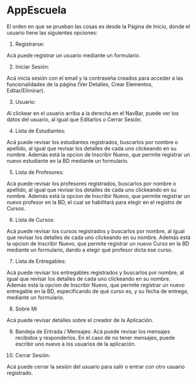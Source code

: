 # AppEscuela

El orden en que se prueban las cosas es desde la Página de Inicio, donde el usuario tiene las siguientes opciones:

1) Registrarse:

Acá puede registrar un usuario mediante un formulario.

2) Iniciar Sesión:

Acá inicia sesión con el email y la contraseña creados para acceder a las funcionalidades de la página (Ver Detalles, Crear Elementos, Editar/Eliminar).

3) Usuario:

Al clickear en el usuario arriba a la derecha en el NavBar, puede ver los datos del usuario, al igual que Editarlos o Cerrar Sesión.

4) Lista de Estudiantes:

Acá puede revisar los estudiantes registrados, buscarlos por nombre o apellido, al igual que revisar los detalles de cada uno clickeando en su nombre. Además está la opcion de Inscribir Nuevo, que permite registrar un nuevo estudiante en la BD mediante un formulario.

5) Lista de Profesores:

Acá puede revisar los profesores registrados, buscarlos por nombre o apellido, al igual que revisar los detalles de cada uno clickeando en su nombre. Además está la opcion de Inscribir Nuevo, que permite registrar un nuevo profesor en la BD, el cual se habilitará para elegir en el registro de Cursos.

6) Lista de Cursos:

Acá puede revisar los cursos registrados y buscarlos por nombre, al igual que revisar los detalles de cada uno clickeando en su nombre. Además está la opcion de Inscribir Nuevo, que permite registrar un nuevo Curso en la BD mediante un formulario, dando a elegir qué profesor dicta ese curso.

7) Lista de Entregables:

Acá puede revisar los entregables registrados y buscarlos por nombre, al igual que revisar los detalles de cada uno clickeando en su nombre. Además está la opcion de Inscribir Nuevo, que permite registrar un nuevo entregable en la BD, especificando de qué curso es, y su fecha de entrega, mediante un formulario.

8) Sobre Mi

Acá puede revisar detalles sobre el creador de la Aplicación.

9) Bandeja de Entrada / Mensajes:
Acá puede revisar los mensajes recibidos y responderlos. En el caso de no tener mensajes, puede escribir uno nuevo a los usuarios de la aplicación.

10) Cerrar Sesión:

Acá puede cerrar la sesión del usuario para salir o entrar con otro usuario registrado.